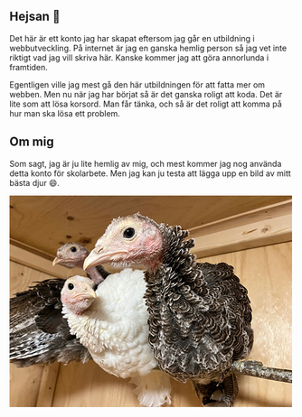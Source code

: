 ## Hejsan 👋
Det här är ett konto jag har skapat eftersom jag går en utbildning i webbutveckling. På internet är jag en ganska hemlig person så jag vet inte riktigt vad jag vill skriva här. Kanske kommer jag att göra annorlunda i framtiden.

Egentligen ville jag mest gå den här utbildningen för att fatta mer om webben. Men nu när jag har börjat så är det ganska roligt att koda. Det är lite som att lösa korsord. Man får tänka, och så är det roligt att komma på hur man ska lösa ett problem.

## Om mig
Som sagt, jag är ju lite hemlig av mig, och mest kommer jag nog använda detta konto för skolarbete. Men jag kan ju testa att lägga upp en bild av mitt bästa djur 😄.

![Kalkonungar](bilder/tonaringar%20-%20kopia.jpg)

<!--
**JohannaHannahoJ/JohannaHannahoJ** is a ✨ _special_ ✨ repository because its `README.md` (this file) appears on your GitHub profile.

Here are some ideas to get you started:

- 🔭 I’m currently working on ...
- 🌱 I’m currently learning ...
- 👯 I’m looking to collaborate on ...
- 🤔 I’m looking for help with ...
- 💬 Ask me about ...
- 📫 How to reach me: ...
- 😄 Pronouns: ...
- ⚡ Fun fact: ...
-->
